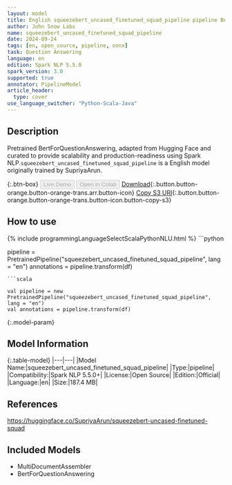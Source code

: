 ```yaml
---
layout: model
title: English squeezebert_uncased_finetuned_squad_pipeline pipeline BertForQuestionAnswering from SupriyaArun
author: John Snow Labs
name: squeezebert_uncased_finetuned_squad_pipeline
date: 2024-09-24
tags: [en, open_source, pipeline, onnx]
task: Question Answering
language: en
edition: Spark NLP 5.5.0
spark_version: 3.0
supported: true
annotator: PipelineModel
article_header:
  type: cover
use_language_switcher: "Python-Scala-Java"
---
```


## Description

Pretrained BertForQuestionAnswering, adapted from Hugging Face and curated to provide scalability and production-readiness using Spark NLP.`squeezebert_uncased_finetuned_squad_pipeline` is a English model originally trained by SupriyaArun.

{:.btn-box}
<button class="button button-orange" disabled>Live Demo</button>
<button class="button button-orange" disabled>Open in Colab</button>
[Download](https://s3.amazonaws.com/auxdata.johnsnowlabs.com/public/models/squeezebert_uncased_finetuned_squad_pipeline_en_5.5.0_3.0_1727206792798.zip){:.button.button-orange.button-orange-trans.arr.button-icon}
[Copy S3 URI](s3://auxdata.johnsnowlabs.com/public/models/squeezebert_uncased_finetuned_squad_pipeline_en_5.5.0_3.0_1727206792798.zip){:.button.button-orange.button-orange-trans.button-icon.button-copy-s3}

## How to use



<div class="tabs-box" markdown="1">
{% include programmingLanguageSelectScalaPythonNLU.html %}
```python

pipeline = PretrainedPipeline("squeezebert_uncased_finetuned_squad_pipeline", lang = "en")
annotations =  pipeline.transform(df)   

```
```scala

val pipeline = new PretrainedPipeline("squeezebert_uncased_finetuned_squad_pipeline", lang = "en")
val annotations = pipeline.transform(df)

```
</div>

{:.model-param}
## Model Information

{:.table-model}
|---|---|
|Model Name:|squeezebert_uncased_finetuned_squad_pipeline|
|Type:|pipeline|
|Compatibility:|Spark NLP 5.5.0+|
|License:|Open Source|
|Edition:|Official|
|Language:|en|
|Size:|187.4 MB|

## References

https://huggingface.co/SupriyaArun/squeezebert-uncased-finetuned-squad

## Included Models

- MultiDocumentAssembler
- BertForQuestionAnswering